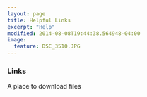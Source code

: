 ```yaml
---
layout: page
title: Helpful Links
excerpt: "Help"
modified: 2014-08-08T19:44:38.564948-04:00
image:
  feature: DSC_3510.JPG
---
```


### Links
A place to download files



